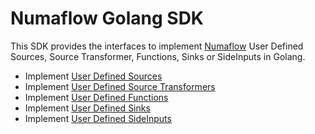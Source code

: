 # Numaflow Golang SDK

This SDK provides the interfaces to implement [Numaflow](https://github.com/numaproj/numaflow) User Defined Sources,
Source Transformer, Functions, Sinks or SideInputs in Golang.
- Implement [User Defined Sources](https://pkg.go.dev/github.com/numaproj/numaflow-go/pkg/sourcer)
- Implement [User Defined Source Transformers](https://pkg.go.dev/github.com/numaproj/numaflow-go/pkg/sourcetransformer)
- Implement [User Defined Functions](https://pkg.go.dev/github.com/numaproj/numaflow-go/pkg/function)
- Implement [User Defined Sinks](https://pkg.go.dev/github.com/numaproj/numaflow-go/pkg/sink)
- Implement [User Defined SideInputs](https://pkg.go.dev/github.com/numaproj/numaflow-go/pkg/sideinput)